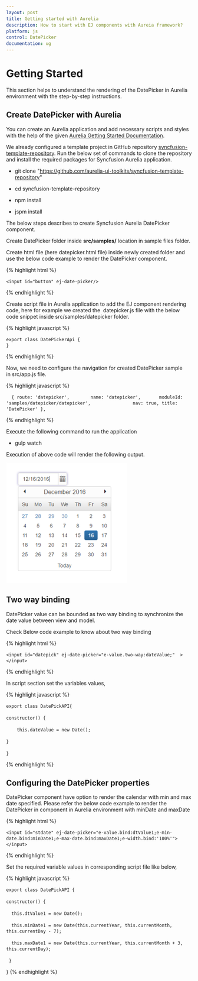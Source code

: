 ```yaml
---
layout: post
title: Getting started with Aurelia 
description: How to start with EJ components with Aureia framework?
platform: js
control: DatePicker
documentation: ug
---
```


# Getting Started

This section helps to understand the rendering of the DatePicker in Aurelia environment with the step-by-step instructions.

## Create DatePicker with Aurelia 

You can create an Aurelia application and add necessary scripts and styles with the help of the given [Aurelia Getting Started Documentation](https://help.syncfusion.com/aurelia/overview).

We already configured a template project in GitHub repository [syncfusion-template-repository](https://github.com/aurelia-ui-toolkits/syncfusion-template-repository). Run the below set of commands to clone the repository and install the required packages for Syncfusion Aurelia application.

  * git clone "https://github.com/aurelia-ui-toolkits/syncfusion-template-repository" 

  * cd syncfusion-template-repository

  * npm install

  * jspm install

The below steps describes to create Syncfusion Aurelia DatePicker component.

Create DatePicker folder inside **src/samples/** location in sample files folder.

Create html file (here datepicker.html file) inside newly created folder and use the below code example to render the DatePicker component.


{% highlight html %}

    <input id="button" ej-date-picker/>

{% endhighlight %}


Create script file in Aurelia application to add the EJ component rendering code, here for example we created the  datepicker.js file with the below code snippet inside src/samples/datepicker folder.


{% highlight javascript %}

    export class DatePickerApi {
    }

{% endhighlight %}


Now, we need to configure the navigation for created DatePicker sample in src/app.js file.


{% highlight javascript %}


      { route: 'datepicker',        name: 'datepicker',       moduleId: 'samples/datepicker/datepicker',                nav: true, title: 'DatePicker' },


{% endhighlight %}


Execute the following command to run the application

* gulp watch

Execution of above code will render the following output.

![](gettingstarted_images\gettingstarted_img1.png)

## Two way binding

DatePicker value can be bounded as two way binding to synchronize the date value between view and model. 

Check Below code example to know about two way binding


{% highlight html %}


    <input id="datepick" ej-date-picker="e-value.two-way:dateValue;"  ></input>      


{% endhighlight %}


In script section set the variables values,


{% highlight javascript %}


    export class DatePickAPI{

    constructor() {

        this.dateValue = new Date();

    }

    }

{% endhighlight %}


## Configuring the DatePicker properties

DatePicker component have option to render the calendar with min and max date specified. Please refer the below code example to render the DatePicker in component in Aurelia environment with minDate and maxDate 


{% highlight html %}

    <input id="stdate" ej-date-picker="e-value.bind:dtValue1;e-min-date.bind:minDate1;e-max-date.bind:maxDate1;e-width.bind:'100%'"></input>        

{% endhighlight %}

Set the required variable values in corresponding script file like below,

{% highlight javascript %}


    export class DatePickAPI {

    constructor() {

      this.dtValue1 = new Date();

      this.minDate1 = new Date(this.currentYear, this.currentMonth, this.currentDay - 7);

      this.maxDate1 = new Date(this.currentYear, this.currentMonth + 3, this.currentDay);

     }

  }
{% endhighlight %}